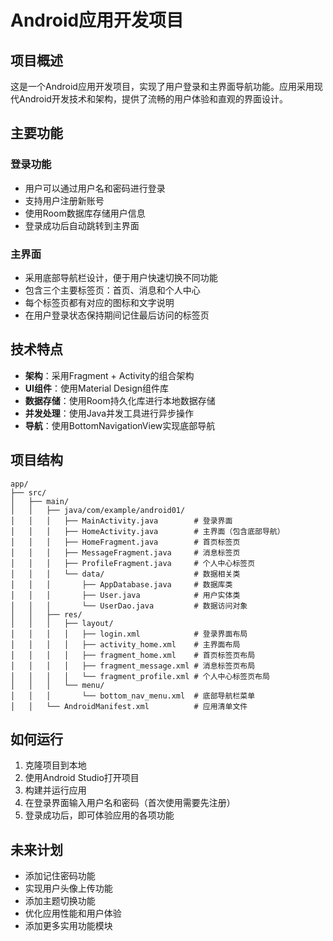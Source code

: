# Android应用开发项目

## 项目概述

这是一个Android应用开发项目，实现了用户登录和主界面导航功能。应用采用现代Android开发技术和架构，提供了流畅的用户体验和直观的界面设计。

## 主要功能

### 登录功能
- 用户可以通过用户名和密码进行登录
- 支持用户注册新账号
- 使用Room数据库存储用户信息
- 登录成功后自动跳转到主界面

### 主界面
- 采用底部导航栏设计，便于用户快速切换不同功能
- 包含三个主要标签页：首页、消息和个人中心
- 每个标签页都有对应的图标和文字说明
- 在用户登录状态保持期间记住最后访问的标签页

## 技术特点

- **架构**：采用Fragment + Activity的组合架构
- **UI组件**：使用Material Design组件库
- **数据存储**：使用Room持久化库进行本地数据存储
- **并发处理**：使用Java并发工具进行异步操作
- **导航**：使用BottomNavigationView实现底部导航

## 项目结构

```
app/
├── src/
│   ├── main/
│   │   ├── java/com/example/android01/
│   │   │   ├── MainActivity.java        # 登录界面
│   │   │   ├── HomeActivity.java        # 主界面（包含底部导航）
│   │   │   ├── HomeFragment.java        # 首页标签页
│   │   │   ├── MessageFragment.java     # 消息标签页
│   │   │   ├── ProfileFragment.java     # 个人中心标签页
│   │   │   └── data/                    # 数据相关类
│   │   │       ├── AppDatabase.java     # 数据库类
│   │   │       ├── User.java            # 用户实体类
│   │   │       └── UserDao.java         # 数据访问对象
│   │   ├── res/
│   │   │   ├── layout/
│   │   │   │   ├── login.xml            # 登录界面布局
│   │   │   │   ├── activity_home.xml    # 主界面布局
│   │   │   │   ├── fragment_home.xml    # 首页标签页布局
│   │   │   │   ├── fragment_message.xml # 消息标签页布局
│   │   │   │   └── fragment_profile.xml # 个人中心标签页布局
│   │   │   └── menu/
│   │   │       └── bottom_nav_menu.xml  # 底部导航栏菜单
│   │   └── AndroidManifest.xml          # 应用清单文件
```

## 如何运行

1. 克隆项目到本地
2. 使用Android Studio打开项目
3. 构建并运行应用
4. 在登录界面输入用户名和密码（首次使用需要先注册）
5. 登录成功后，即可体验应用的各项功能

## 未来计划

- 添加记住密码功能
- 实现用户头像上传功能
- 添加主题切换功能
- 优化应用性能和用户体验
- 添加更多实用功能模块

